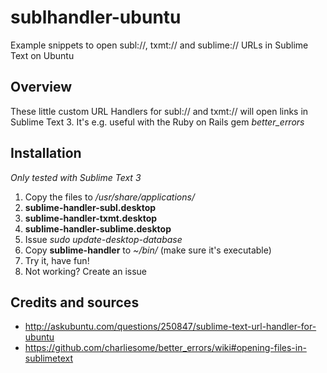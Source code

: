 sublhandler-ubuntu
==================

Example snippets to open subl://, txmt:// and sublime:// URLs in Sublime Text on Ubuntu

## Overview

These little custom URL Handlers for subl:// and txmt:// will open links in Sublime Text 3.
It's e.g. useful with the Ruby on Rails gem _better_errors_

## Installation

_Only tested with Sublime Text 3_

1. Copy the files to _/usr/share/applications/_
  1. **sublime-handler-subl.desktop**
  2. **sublime-handler-txmt.desktop**
  3. **sublime-handler-sublime.desktop**
2. Issue _sudo update-desktop-database_
3. Copy **sublime-handler** to _~/bin/_ (make sure it's executable)
4. Try it, have fun!
  1. Not working? Create an issue


## Credits and sources
* http://askubuntu.com/questions/250847/sublime-text-url-handler-for-ubuntu
* https://github.com/charliesome/better_errors/wiki#opening-files-in-sublimetext
